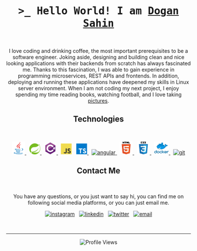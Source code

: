 

<h1 align="center">
        <samp>&gt;_ Hello World! I am
                <b><a target="_blank" href="https://dokksen.github.io/">Dogan Sahin</a></b>
        </samp>
</h1>
<br>

<p align="center">
I love coding and drinking coffee, the most important prerequisites to be a software engineer.
Joking aside, designing and building clean and nice looking applications with their backends from scratch has always fascinated me. Thanks to this fascination, I was able to gain experience in programming microservices, REST APIs and frontends. In addition, deploying and running these applications have deepened my skills in Linux server environment.
When I am not coding my next project, I enjoy spending my time reading books, watching football, and I love taking <span><a class="pictures_link" target="_blank" href="https://www.eyeem.com/u/dokksen"> pictures</a></span>.
</p>

<h2 align="center">
        Technologies
</h2>
<br>

<p align="center">
    <a href="https://www.java.com" target="_blank"> <img src="https://raw.githubusercontent.com/devicons/devicon/master/icons/java/java-original.svg" alt="java" width="35" height="35"/> </a>
    &nbsp;
    <a href="https://www.spring.io" target="_blank"> <img src="https://raw.githubusercontent.com/devicons/devicon/master/icons/spring/spring-original.svg" alt="spring" width="30" height="30"/> </a>
    &nbsp;
    <a href="https://docs.microsoft.com/en-us/dotnet/csharp/tour-of-csharp/" target="_blank"> <img src="https://raw.githubusercontent.com/devicons/devicon/master/icons/csharp/csharp-original.svg" alt="spring" width="33" height="33"/> </a>
    &nbsp;
    <a href="https://developer.mozilla.org/en-US/docs/Web/JavaScript" target="_blank"> <img src="https://raw.githubusercontent.com/devicons/devicon/master/icons/javascript/javascript-original.svg" alt="javascript" width="30" height="30"/></a>
    &nbsp;
    <a href="https://www.typescriptlang.org/" target="_blank"> <img src="https://raw.githubusercontent.com/devicons/devicon/master/icons/typescript/typescript-original.svg" alt="typescript" width="30" height="30"/> </a>
    &nbsp;
    <a href="https://angular.io/" target="_blank"> <img src="https://upload.wikimedia.org/wikipedia/commons/thumb/c/cf/Angular_full_color_logo.svg/512px-Angular_full_color_logo.svg.png" alt="angular" width="35" height="35"/> </a>
    &nbsp;
    <a href="https://www.w3.org/html/" target="_blank"> <img src="https://raw.githubusercontent.com/devicons/devicon/master/icons/html5/html5-original-wordmark.svg" alt="html5" width="35" height="35"/> </a>
    &nbsp;
    <a href="https://www.w3schools.com/css/" target="_blank"> <img src="https://raw.githubusercontent.com/devicons/devicon/master/icons/css3/css3-original-wordmark.svg" alt="css3" width="35" height="35"/> </a> 
    &nbsp;
    <a href="https://www.docker.com/" target="_blank"> <img title="Docker" alt="Docker" width="40px" src="https://raw.githubusercontent.com/github/explore/master/topics/docker/docker.png" alt="docker" width="35" height="35"> </a>
    &nbsp;
    <a href="https://git-scm.com/" target="_blank"> <img src="https://www.vectorlogo.zone/logos/git-scm/git-scm-icon.svg" alt="git" width="30" height="30"/> </a>
</p>


<h2 align="center">
        Contact Me
</h2>
<br>

<p align="center">
    You have any questions, or you just want to say hi, you can find me on following social media platforms, or you can just email me.
</p>

<p align="center"> 
<a href="https://www.instagram.com/doganshn97/"> <img align=”left” src="https://raw.githubusercontent.com/dokksen/dokksen/master/images/instagram.png" alt="instagram" width="38x" height="38px"/></a>
&nbsp;
<a href="https://www.linkedin.com/in/dogan-sahin-173193157/"> <img align=”left” src="https://raw.githubusercontent.com/dokksen/dokksen/master/images/linkedin.png" alt="linkedin" width="35px" height="35"/></a>
&nbsp;
<a href="https://twitter.com/dogansahinnnn"> <img align=”left” src="https://raw.githubusercontent.com/dokksen/dokksen/master/images/twitter.png" alt="twitter" width="35px" height="35"/></a>
&nbsp;
<a href="mailto:dogansahin80@gmail.com"><img align=”left” src="https://raw.githubusercontent.com/dokksen/dokksen/master/images/email.png" alt="email" width="35px" height="35"/></a>
</p>

<br/>

<hr/>

<span align="center">

![Profile Views](https://komarev.com/ghpvc/?username=dokksen)

</span>










